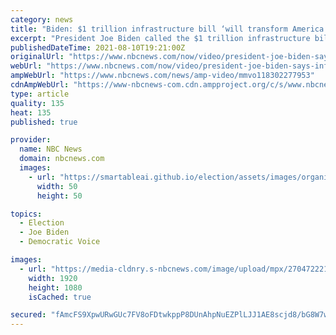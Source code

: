 ```yaml
---
category: news
title: "Biden: $1 trillion infrastructure bill ‘will transform America’"
excerpt: "President Joe Biden called the $1 trillion infrastructure bill “historic” and said that it will “transform America.” The bill will make a huge investment in nation’s roads, public transit, water and broadband."
publishedDateTime: 2021-08-10T19:21:00Z
originalUrl: "https://www.nbcnews.com/now/video/president-joe-biden-says-infrastructure-bill-will-transform-america-118302277953"
webUrl: "https://www.nbcnews.com/now/video/president-joe-biden-says-infrastructure-bill-will-transform-america-118302277953"
ampWebUrl: "https://www.nbcnews.com/news/amp-video/mmvo118302277953"
cdnAmpWebUrl: "https://www-nbcnews-com.cdn.ampproject.org/c/s/www.nbcnews.com/news/amp-video/mmvo118302277953"
type: article
quality: 135
heat: 135
published: true

provider:
  name: NBC News
  domain: nbcnews.com
  images:
    - url: "https://smartableai.github.io/election/assets/images/organizations/nbcnews.com-50x50.jpg"
      width: 50
      height: 50

topics:
  - Election
  - Joe Biden
  - Democratic Voice

images:
  - url: "https://media-cldnry.s-nbcnews.com/image/upload/mpx/2704722219/2021_08/Biden_47801.jpg-85cec.jpg"
    width: 1920
    height: 1080
    isCached: true

secured: "fAmcFS9XpwURwGUc7FV8oFDtwkppP8DUnAhpNuEZPlLJJ1AE8scjd8/bG8W7wXtPnsX4YeCRq17BFeVpNZhjia6oE3izrcNRQnXgwBvX4XrA89BS5en5A3f9H8d7iHlPjRfa1pK/uUEETzBt/RR6ewrb31usi0BVk+jWEHzP1Qd7L3P1g+1OnP+77TBzZAKZOqU8CizeKMXO9knZ/tW8G6m9G5hwMafxJBtVjgoGDjnitsRRYWpBTApHPltnCb2aGPgHXR8lEwoRTngl/shusGr9YSKI8UnDGxKyX2Wv09+0RhdZbwUafMBeIcUzJXuFGrzwZoJD7ajcxDRnkF4sa2RVGyb+/uunXeknNMz89h4=;MKI1C1QZw5kKMMdxR2SJSQ=="
---
```


